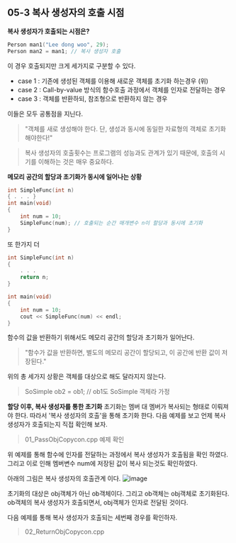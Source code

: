 05-3 복사 생성자의 호출 시점
---
**복사 생성자가 호출되는 시점은?**
``` C++
Person man1("Lee dong woo", 29);
Person man2 = man1; // 복사 생성자 호출
```
이 경우 호출되지만 크게 세가지로 구분할 수 있다.
* case 1 : 기존에 생성된 객체를 이용해 새로운 객체를 초기화 하는경우 (위)
* case 2 : Call-by-value 방식의 함수호출 과정에서 객체를 인자로 전달하는 경우
* case 3 : 객체를 반환하되, 참조형으로 반환하지 않는 경우

이들은 모두 공통점을 지닌다.
> "객체를 새로 생성해야 한다. 단, 생성과 동시에 동일한 자료형의 객체로 초기화 해야한다!"

> 복사 생성자의 호출횟수는 프로그램의 성능과도 관계가 있기 때문에, 호출의 시기를 이해하는 것은 매우 중요하다.

**메모리 공간의 할당과 초기화가 동시에 일어나는 상황**
``` C++
int SimpleFunc(int n)
{ . . . }
int main(void)
{
    int num = 10;
    SimpleFunc(num); // 호출되는 순간 매개변수 n이 할당과 동시에 초기화
}
```
또 한가지 더
``` C++
int SimpleFunc(int n)
{
    . . .
    return n;
}

int main(void)
{
    int num = 10;
    cout << SimpleFunc(num) << endl;
}
```
함수의 값을 반환하기 위해서도 메모리 공간의 할당과 초기화가 일어난다.

> "함수가 값을 반환하면, 별도의 메모리 공간이 할당되고, 이 공간에 반환 값이 저장된다."

위의 총 세가지 상황은 객체를 대상으로 해도 달라지지 않는다.
>SoSimple ob2 = ob1; // ob1도 SoSimple 객체라 가정

**할당 이후, 복사 생성자를 통한 초기화**
초기화는 멤버 대 멤버가 복사되는 형태로 이뤄져야 한다. 따라서 '복사 생성자의 호출'을 통해 초기화 한다. 다음 예제를 보고 언제 복사 생성자가 호출되는지 직접 확인해 보자.
> 01_PassObjCopycon.cpp 예제 확인

위 예제를 통해 함수에 인자를 전달하는 과정에서 복사 생성자가 호출됨을 확인 하였다. 그리고 이로 인해 멤버변수 num에 저장된 값이 복사 되는것도 확인하였다.

아래의 그림은 복사 생성자의 호출관계 이다.
![image](https://user-images.githubusercontent.com/52594760/103434054-13934000-4c3f-11eb-9758-9ef6c48ad410.png)

초기화의 대상은 obj객체가 아닌 ob객체이다. 그리고 ob객체는 obj객체로 초기화된다.
ob객체의 복사 생성자가 호출되면서, obj객체가 인자로 전달된 것이다.

다음 예제를 통해 복사 생성자가 호출되는 세번째 경우를 확인하자.
> 02_ReturnObjCopycon.cpp